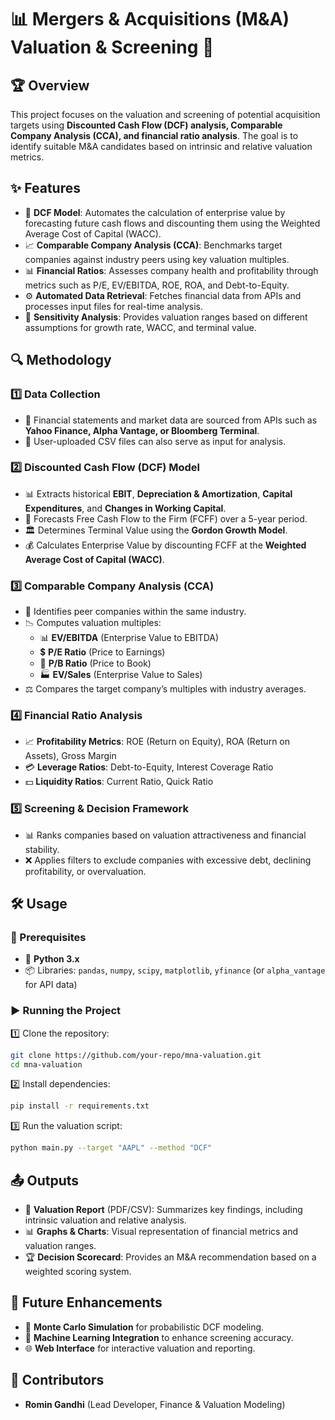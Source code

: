 # 📊 Mergers & Acquisitions (M&A) Valuation & Screening 🚀

## 🏆 Overview
This project focuses on the valuation and screening of potential acquisition targets using **Discounted Cash Flow (DCF) analysis, Comparable Company Analysis (CCA), and financial ratio analysis**. The goal is to identify suitable M&A candidates based on intrinsic and relative valuation metrics.

## ✨ Features
- 🔢 **DCF Model**: Automates the calculation of enterprise value by forecasting future cash flows and discounting them using the Weighted Average Cost of Capital (WACC).
- 📈 **Comparable Company Analysis (CCA)**: Benchmarks target companies against industry peers using key valuation multiples.
- 📊 **Financial Ratios**: Assesses company health and profitability through metrics such as P/E, EV/EBITDA, ROE, ROA, and Debt-to-Equity.
- ⚙️ **Automated Data Retrieval**: Fetches financial data from APIs and processes input files for real-time analysis.
- 🎯 **Sensitivity Analysis**: Provides valuation ranges based on different assumptions for growth rate, WACC, and terminal value.

## 🔍 Methodology
### 1️⃣ Data Collection
- 🏦 Financial statements and market data are sourced from APIs such as **Yahoo Finance, Alpha Vantage, or Bloomberg Terminal**.
- 📂 User-uploaded CSV files can also serve as input for analysis.

### 2️⃣ Discounted Cash Flow (DCF) Model
- 📊 Extracts historical **EBIT**, **Depreciation & Amortization**, **Capital Expenditures**, and **Changes in Working Capital**.
- 🔮 Forecasts Free Cash Flow to the Firm (FCFF) over a 5-year period.
- 🏛 Determines Terminal Value using the **Gordon Growth Model**.
- 💰 Calculates Enterprise Value by discounting FCFF at the **Weighted Average Cost of Capital (WACC)**.

### 3️⃣ Comparable Company Analysis (CCA)
- 📌 Identifies peer companies within the same industry.
- 📉 Computes valuation multiples:
  - 📊 **EV/EBITDA** (Enterprise Value to EBITDA)
  - 💲 **P/E Ratio** (Price to Earnings)
  - 📘 **P/B Ratio** (Price to Book)
  - 🏭 **EV/Sales** (Enterprise Value to Sales)
- ⚖️ Compares the target company’s multiples with industry averages.

### 4️⃣ Financial Ratio Analysis
- 📈 **Profitability Metrics**: ROE (Return on Equity), ROA (Return on Assets), Gross Margin
- 💳 **Leverage Ratios**: Debt-to-Equity, Interest Coverage Ratio
- 💵 **Liquidity Ratios**: Current Ratio, Quick Ratio

### 5️⃣ Screening & Decision Framework
- 📊 Ranks companies based on valuation attractiveness and financial stability.
- ❌ Applies filters to exclude companies with excessive debt, declining profitability, or overvaluation.

## 🛠️ Usage
### 📌 Prerequisites
- 🐍 **Python 3.x**
- 📦 Libraries: `pandas`, `numpy`, `scipy`, `matplotlib`, `yfinance` (or `alpha_vantage` for API data)

### ▶️ Running the Project
1️⃣ Clone the repository:
   ```bash
   git clone https://github.com/your-repo/mna-valuation.git
   cd mna-valuation
   ```
2️⃣ Install dependencies:
   ```bash
   pip install -r requirements.txt
   ```
3️⃣ Run the valuation script:
   ```bash
   python main.py --target "AAPL" --method "DCF"
   ```

## 📤 Outputs
- 📄 **Valuation Report** (PDF/CSV): Summarizes key findings, including intrinsic valuation and relative analysis.
- 📊 **Graphs & Charts**: Visual representation of financial metrics and valuation ranges.
- 🏆 **Decision Scorecard**: Provides an M&A recommendation based on a weighted scoring system.

## 🚀 Future Enhancements
- 🎲 **Monte Carlo Simulation** for probabilistic DCF modeling.
- 🤖 **Machine Learning Integration** to enhance screening accuracy.
- 🌐 **Web Interface** for interactive valuation and reporting.

## 👥 Contributors
- **Romin Gandhi** (Lead Developer, Finance & Valuation Modeling)

